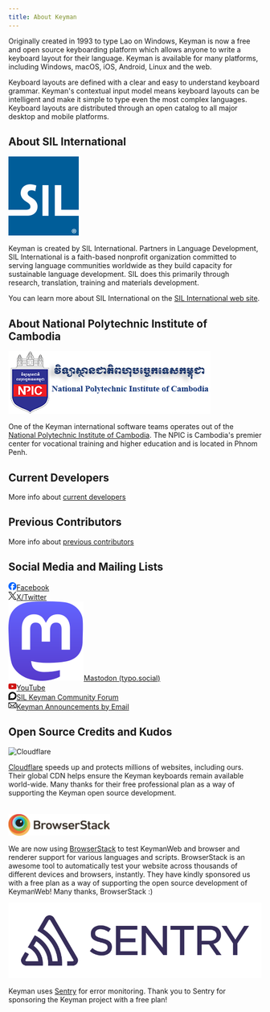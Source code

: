 ```yaml
---
title: About Keyman
---
```


Originally created in 1993 to type Lao on Windows, Keyman is now a free and open source keyboarding platform which allows
anyone to write a keyboard layout for their language. Keyman is available for many platforms, including Windows,
macOS, iOS, Android, Linux and the web.

Keyboard layouts are defined with a clear and easy to understand keyboard grammar. Keyman's contextual input model
means keyboard layouts can be intelligent and make it simple to type even the most complex languages.
Keyboard layouts are distributed through an open catalog to all major desktop and mobile platforms.


## About SIL International

<!--div style=style='float:left; margin: 0 16px 0 0'-->
![](/cdn/dev/img/sil-logo-blue-2017_1.png)

Keyman is created by SIL International. Partners in Language Development,
SIL International is a faith-based nonprofit organization committed to serving language communities
worldwide as they build capacity for sustainable language development. SIL does this primarily
through research, translation, training and materials development.

You can learn more about SIL International on the [SIL International web site](https://www.sil.org/about).

## About National Polytechnic Institute of Cambodia

![](/cdn/dev/img/npic-logo.png)


One of the Keyman international software teams operates out of the [National Polytechnic Institute of Cambodia](https://npic.edu.kh/).
The NPIC is Cambodia's premier center for vocational training and higher education and is located in Phnom Penh.

## Current Developers

More info about [current developers](./developers/)

## Previous Contributors

More info about [previous contributors](./developers/previous)

## Social Media and Mailing Lists

<!--?php require_once('includes/ui/contact-social.php'); ?-->
<p>
  <a href="https://www.facebook.com/KeymanApp"><img class="contact-social" src="/cdn/dev/img/facebook2.png"/>Facebook</a>
  <br/>
  <a href="https://twitter.com/keyman"><img class="contact-social" src="/cdn/dev/img/twitter2.png"/>X/Twitter</a>
  <br/>
  <a href="https://typo.social/@keyman"><img class="contact-social" src="/cdn/dev/img/mastodon.svg"/>Mastodon (typo.social)</a>
  <br/>
  <a href="https://www.youtube.com/@KeymanApp"><img class="contact-social" src="/cdn/dev/img/youtube-16.png"/>YouTube</a>
  <br/>
  <a href="https://community.software.sil.org/c/keyman"><img class="contact-social" src="/cdn/dev/img/discourse-16.png"/>SIL Keyman Community Forum</a>
  <br/>
  <a href="/about/list"><img class="contact-social" src="/cdn/dev/img/email-16.png"/>Keyman Announcements by Email</a>
</p>

## Open Source Credits and Kudos

![Cloudflare](https://img.shields.io/badge/Cloudflare-F38020?style=for-the-badge&logo=Cloudflare&logoColor=white)

[Cloudflare](https://www.cloudflare.com) speeds up and protects millions of websites, including ours.
Their global CDN helps ensure the Keyman keyboards remain available world-wide. Many thanks for their free
professional plan as a way of supporting the Keyman  open source development.

<img style="width: 40%; margin-top: 20px" src="/cdn/dev/img/browserstack.svg" />

We are now using [BrowserStack](https://www.browserstack.com/) to test KeymanWeb and browser and renderer
support for various languages and scripts. BrowserStack is an awesome tool to automatically test your website across
thousands of different devices and browsers, instantly. They have kindly sponsored us with
a free plan as a way of supporting the open source development of KeymanWeb! Many thanks, BrowserStack :)


![](/cdn/dev/img/sentry-wordmark-dark-400x119.svg)

Keyman uses [Sentry](https://sentry.io) for error monitoring. Thank you to Sentry for sponsoring the Keyman
project with a free plan!
